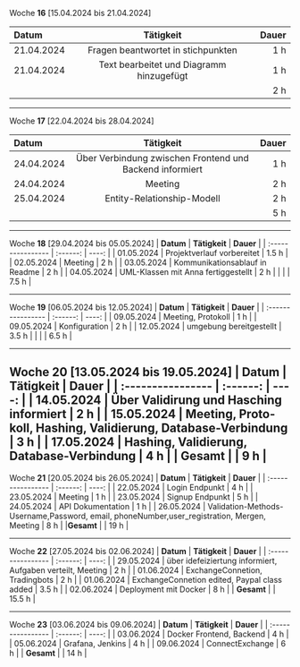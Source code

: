 Woche **16** [15.04.2024 bis 21.04.2024]

| **Datum**              | **Tätigkeit** | **Dauer** |
| :---------------- | :------: | ----: |
| 21.04.2024     |   Fragen beantwortet in stichpunkten   | 1 h |
| 21.04.2024         |   Text bearbeitet und Diagramm hinzugefügt | 1 h |
|          |    | 2 h |

---

Woche **17** [22.04.2024 bis 28.04.2024]

| **Datum**              | **Tätigkeit** | **Dauer** |
| :---------------- | :------: | ----: |
| 24.04.2024     |   Über Verbindung zwischen Frontend und Backend informiert   | 1 h |
| 24.04.2024     |   Meeting   | 2 h |
| 25.04.2024         |   Entity-Relationship-Modell | 2 h |
|          |    | 5 h |
---

Woche **18** [29.04.2024 bis 05.05.2024]
| **Datum**              | **Tätigkeit** | **Dauer** |
| :---------------- | :------: | ----: |
| 01.05.2024     |   Projektverlauf vorbereitet   | 1.5 h |
| 02.05.2024         |   Meeting | 2 h |
| 03.05.2024         |   Kommunikationsablauf in Readme | 2 h |
| 04.05.2024         |   UML-Klassen mit Anna fertiggestellt | 2 h |
|          |    | 7.5 h |


---
Woche **19** [06.05.2024 bis 12.05.2024]
| **Datum**              | **Tätigkeit** | **Dauer** |
| :---------------- | :------: | ----: |
| 09.05.2024         |   Meeting, Pro­to­koll | 1 h |
| 09.05.2024         |   Kon­fi­gu­ra­ti­on | 2 h |
| 12.05.2024         |   umgebung bereitgestellt | 3.5 h |
|          |    | 6.5 h |

---
Woche **20** [13.05.2024 bis 19.05.2024]
| **Datum**              | **Tätigkeit** | **Dauer** |
| :---------------- | :------: | ----: |
| 14.05.2024         |   Über Validirung und Hasching informiert | 2 h |
| 15.05.2024         |   Meeting, Pro­to­koll, Hashing, Validierung, Database-Verbindung | 3 h |
| 17.05.2024         |   Hashing, Validierung, Database-Verbindung | 4 h |
| **Gesamt**         |    | 9 h |
---
Woche **21** [20.05.2024 bis 26.05.2024]
| **Datum**              | **Tätigkeit** | **Dauer** |
| :---------------- | :------: | ----: |
| 22.05.2024         |   Login Endpunkt | 4 h |
| 23.05.2024         |   Meeting | 1 h |
| 23.05.2024         |   Signup Endpunkt | 5 h |
| 24.05.2024         |   API Dokumentation | 1 h |
| 26.05.2024         |  Validation-Methods-Username,Password, email, phoneNumber,user_registration, Mergen, Meeting    | 8 h |
|**Gesamt**          |    | 19 h |

---
Woche **22** [27.05.2024 bis 02.06.2024]
| **Datum**              | **Tätigkeit** | **Dauer** |
| :---------------- | :------: | ----: |
| 29.05.2024         |   über idefeiziertung informiert, Aufgaben verteilt, Meeting | 2 h |
| 01.06.2024         |   ExchangeConnetion, Tradingbots | 2 h |
| 01.06.2024         |   ExchangeConnetion edited, Paypal class added | 3.5 h |
| 02.06.2024         |   Deployment mit Docker | 8 h |
|     **Gesamt**     |    | 15.5 h |

---
Woche **23** [03.06.2024 bis 09.06.2024]
| **Datum**              | **Tätigkeit** | **Dauer** |
| :---------------- | :------: | ----: |
| 03.06.2024         |   Docker Frontend, Backend | 4 h |
| 05.06.2024         |   Grafana, Jenkins | 4 h |
| 09.06.2024         |   ConnectExchange | 6 h |
|     **Gesamt**     |    | 14 h |


